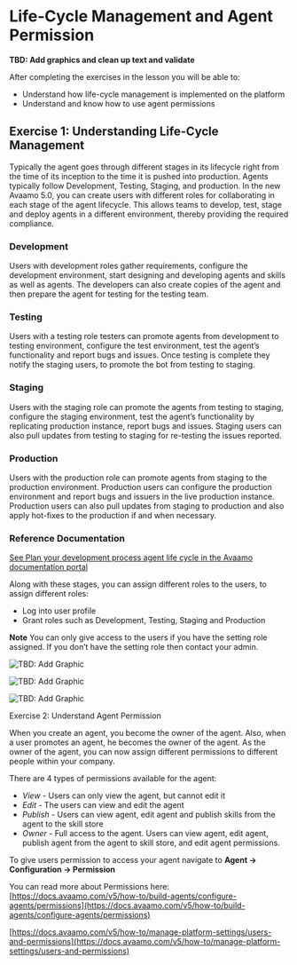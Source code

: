 # Life-Cycle Management and Agent Permission

**TBD: Add graphics and clean up text and validate**

After completing the exercises in the lesson you will be able to:

- Understand how life-cycle management is implemented on the platform
- Understand and know how to use agent permissions

## Exercise 1: Understanding Life-Cycle Management
Typically the agent goes through different stages in its lifecycle right from the time of its inception
to the time it is pushed into production. Agents typically follow Development, Testing, Staging, and production.
In the new Avaamo 5.0, you can create users with different roles for collaborating in each stage of the agent lifecycle. 
This allows teams to develop, test, stage and deploy agents in a different environment,
thereby providing the required compliance.

### Development
Users with development roles gather requirements, configure the development environment, start designing and developing agents and skills as well as agents. The developers can also create copies of the agent and then prepare the agent for testing for the testing team.

### Testing
Users with a testing role testers can promote agents from development to testing environment, configure the test environment, test the agent’s functionality and report bugs and issues. Once testing is complete they notify the staging users, to promote the bot from testing to staging.

### Staging
Users with the staging role can promote the agents from testing to staging, configure the staging environment, test the agent’s functionality by replicating production instance, report bugs and issues. Staging users can also pull updates from testing to staging for re-testing the issues reported.

### Production
Users with the production role can promote agents from staging to the production environment. Production users can configure the production environment and report bugs and issuers in the live production instance. Production users can also pull updates from staging to production and also apply hot-fixes to the production if and when necessary.

### Reference Documentation
[See Plan your development process agent life cycle in the Avaamo documentation portal](https://docs.avaamo.com/v5/how-to/plan-your-development-process-agent-life-cycle)

Along with these stages, you can assign different roles to the users, to assign different roles:

- Log into user profile
- Grant roles such as Development, Testing, Staging and Production

**Note** You can only give access to the users if you have the setting role assigned.
If you don’t have the setting role then contact your admin.

![**TBD: Add Graphic**](contents/dialog/images/tbd)

![**TBD: Add Graphic**](contents/dialog/images/tbd)

![**TBD: Add Graphic**](contents/dialog/images/tbd)

Exercise 2: Understand Agent Permission

When you create an agent, you become the owner of the agent. Also, when a user promotes an agent,
he becomes the owner of the agent. As the owner of the agent, you can now assign different permissions
to different people within your company.

There are 4 types of permissions available for the agent:

- _View_ - Users can only view the agent, but cannot edit it
- _Edit_ - The users can view and edit the agent
- _Publish_ - Users can view agent, edit agent and publish skills from the agent to the skill store
- _Owner_ - Full access to the agent. Users can view agent, edit agent, publish agent from the agent to skill store, and edit agent permissions.

To give users permission to access your agent navigate to **Agent -> Configuration -> Permission**

You can read more about Permissions here: 
[https://docs.avaamo.com/v5/how-to/build-agents/configure-agents/permissions](https://docs.avaamo.com/v5/how-to/build-agents/configure-agents/permissions)

[https://docs.avaamo.com/v5/how-to/manage-platform-settings/users-and-permissions](https://docs.avaamo.com/v5/how-to/manage-platform-settings/users-and-permissions)

